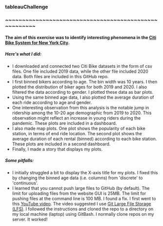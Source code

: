 ### tableauChallenge
### ~~~~~~~~~~~~~~~~~~~~~~~~~~~~~~~~~~~~~~~~~~~~~~~~~~~~~~
#### The aim of this exercise was to identify interesting phenomena in the [Citi Bike System for New York City](https://www.citibikenyc.com/system-data).

##### Here's what I did:
* I downloaded and connected two Citi Bike datasets in the form of csv files. One file included 2019 data, while the other file included 2020 data. Both files are included in this GitHub repo.
* I first binned bikers according to age. The bin width was 10 years. I then plotted the distribution of biker ages for both 2019 and 2020. I also filtered the data according to gender. I plotted these data as bar plots.
* Using the same binned age data, I also plotted the average duration of each ride according to age and gender. 
* One interesting observation from this analysis is the notable jump in ridership among the 10-20 age demographic from 2019 to 2020. This observation might reflect an increase in young riders during the pandemic. These plots are included in a dashboard.
* I also made map plots. One plot shows the popularity of each bike station, in terms of end ride location. The second plot shows the average duration of each rental (binned) according to each bike station. These plots are included in a second dashboard. 
* Finally, I made a story that displays my plots.

##### Some pitfalls:
* I initially struggled a bit to display the X-axis title for my plots. I fixed this by changing the binned age data (i.e. columns) from 'discrete' to 'continuous'.
* I learned that you cannot push large files to GitHub (by default). The limit for uploading files from the website GUI is 25MB. The limit for pushing files at the command line is 100 MB. I found a fix. I first went to this [YouTube video](https://www.youtube.com/watch?v=LZv4qCllJRQ). The video suggested I use [Git Large File Storage (LFS)](https://git-lfs.github.com/). I followed the instructions and cloned the repo to a directory on my local machine (laptop) using GitBash. I normally clone repos on my server. It worked!
